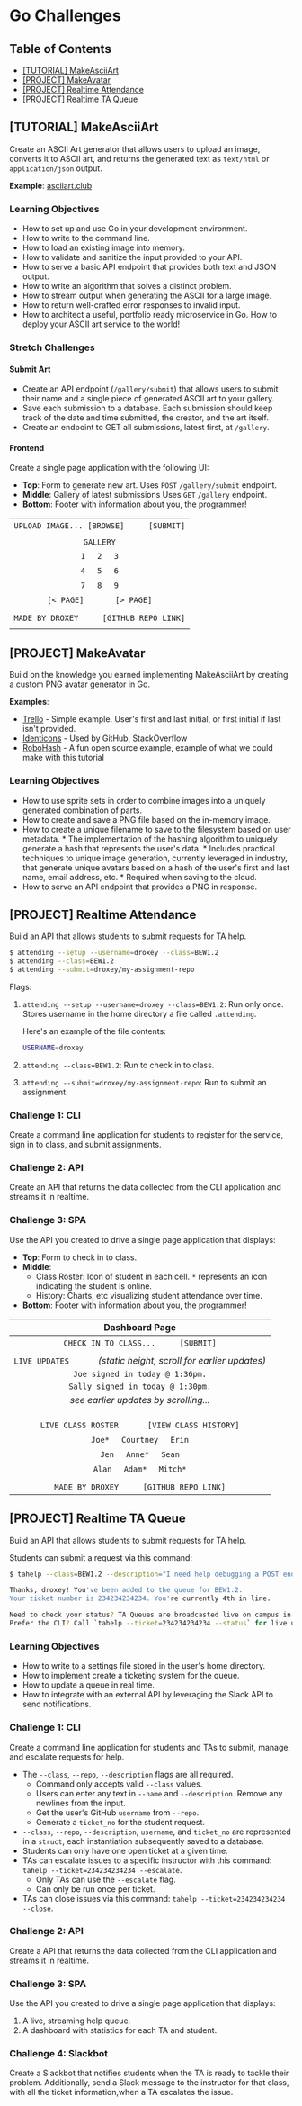 # Go Challenges

## Table of Contents

* [[TUTORIAL] MakeAsciiArt](#tutorial-makeasciiart)
* [[PROJECT] MakeAvatar](#project-makeavatar)
* [[PROJECT] Realtime Attendance](#project-realtime-attendance)
* [[PROJECT] Realtime TA Queue](#project-realtime-ta-queue)

## [TUTORIAL] MakeAsciiArt

Create an ASCII Art generator that allows users to upload an image, converts it to ASCII art, and returns the generated text as `text/html` or `application/json` output.

**Example**: [asciiart.club](asciiart.club)

### Learning Objectives

* How to set up and use Go in your development environment.
* How to write to the command line.
* How to load an existing image into memory.
* How to validate and sanitize the input provided to your API.
* How to serve a basic API endpoint that provides both text and JSON output.
* How to write an algorithm that solves a distinct problem.
* How to stream output when generating the ASCII for a large image.
* How to return well-crafted error responses to invalid input.
* How to architect a useful, portfolio ready microservice in Go.
  How to deploy your ASCII art service to the world!

### Stretch Challenges

#### Submit Art

* Create an API endpoint (`/gallery/submit`) that allows users to submit their name and a single piece of generated ASCII art to your gallery.
* Save each submission to a database. Each submission should keep track of the date and time submitted, the creator, and the art itself.
* Create an endpoint to GET all submissions, latest first, at `/gallery`.

#### Frontend

Create a single page application with the following UI:

* **Top**: Form to generate new art. Uses `POST` `/gallery/submit` endpoint.
* **Middle**: Gallery of latest submissions Uses `GET` `/gallery` endpoint.
* **Bottom**: Footer with information about you, the programmer!

|     |
|:-:|
| `UPLOAD IMAGE... [BROWSE]`&nbsp;&nbsp;&nbsp;&nbsp;&nbsp;&nbsp;&nbsp;&nbsp;&nbsp;&nbsp;`[SUBMIT]` |
||
| `GALLERY`|
| `1`&nbsp;&nbsp;&nbsp;&nbsp;&nbsp;`2`&nbsp;&nbsp;&nbsp;&nbsp;&nbsp;`3`|
| `4`&nbsp;&nbsp;&nbsp;&nbsp;&nbsp;`5`&nbsp;&nbsp;&nbsp;&nbsp;&nbsp;`6`|
| `7`&nbsp;&nbsp;&nbsp;&nbsp;&nbsp;`8`&nbsp;&nbsp;&nbsp;&nbsp;&nbsp;`9`|
| `[< PAGE]`&nbsp;&nbsp;&nbsp;&nbsp;&nbsp;&nbsp;&nbsp;&nbsp;&nbsp;&nbsp;&nbsp;&nbsp;&nbsp;`[> PAGE]`|
||
| `MADE BY DROXEY`&nbsp;&nbsp;&nbsp;&nbsp;&nbsp;&nbsp;&nbsp;&nbsp;&nbsp;&nbsp;`[GITHUB REPO LINK]`|
||

## [PROJECT] MakeAvatar

Build on the knowledge you earned implementing MakeAsciiArt by creating a custom PNG avatar generator in Go.

**Examples**:

 * [Trello](http://trello.com) - Simple example. User's first and last initial, or first initial if last isn't provided.
 * [Identicons](http://identicon.net) - Used by GitHub, StackOverflow
 * [RoboHash](https://robohash.org) - A fun open source example, example of what we could make with this tutorial

### Learning Objectives

 * How to use sprite sets in order to combine images into a uniquely generated combination of parts.
 * How to create and save a PNG file based on the in-memory image.
 * How to create a unique filename to save to the filesystem based on user metadata.
       * The implementation of the hashing algorithm to uniquely generate a hash that represents the user's data.
       * Includes practical techniques to unique image generation, currently leveraged in industry, that generate unique avatars based on a hash of the user's first and last name, email address, etc.
       * Required when saving to the cloud.
 * How to serve an API endpoint that provides a PNG in response.

## [PROJECT] Realtime Attendance

Build an API that allows students to submit requests for TA help.

 ```bash
 $ attending --setup --username=droxey --class=BEW1.2
 $ attending --class=BEW1.2
 $ attending --submit=droxey/my-assignment-repo
 ```

Flags:

1. `attending --setup --username=droxey --class=BEW1.2`: Run only once. Stores username in the home directory a file called `.attending`.

    Here's an example of the file contents:

    ```bash
    USERNAME=droxey
    ```

1. `attending --class=BEW1.2`: Run to check in to class.
1. `attending --submit=droxey/my-assignment-repo`: Run to submit an assignment.

### Challenge 1: CLI

Create a command line application for students to register for the service, sign in to class, and submit assignments.

### Challenge 2: API

 Create an API that returns the data collected from the CLI application and streams it in realtime.

### Challenge 3: SPA

 Use the API you created to drive a single page application that displays:

* **Top**: Form to check in to class.
* **Middle**:
  * Class Roster: Icon of student in each cell. `*` represents an icon indicating the student is online.
  * History: Charts, etc visualizing student attendance over time.
* **Bottom**: Footer with information about you, the programmer!

| Dashboard Page |
|:-:|
| `CHECK IN TO CLASS...`&nbsp;&nbsp;&nbsp;&nbsp;&nbsp;&nbsp;&nbsp;&nbsp;&nbsp;&nbsp;`[SUBMIT]` |
||
| `LIVE UPDATES`&nbsp;&nbsp;&nbsp;&nbsp;&nbsp;&nbsp;&nbsp;&nbsp;&nbsp;&nbsp;&nbsp;&nbsp;_(static height, scroll for earlier updates)_|
| `Joe signed in today @ 1:36pm.`|
| `Sally signed in today @ 1:30pm.`|
| _see earlier updates by scrolling..._ |
||
||
||
| `LIVE CLASS ROSTER` &nbsp;&nbsp;&nbsp;&nbsp;&nbsp;&nbsp;&nbsp;&nbsp;&nbsp;&nbsp; `[VIEW CLASS HISTORY]`|
| `Joe*`&nbsp;&nbsp;&nbsp;&nbsp;&nbsp;`Courtney`&nbsp;&nbsp;&nbsp;&nbsp;&nbsp;`Erin`|
| `Jen`&nbsp;&nbsp;&nbsp;&nbsp;&nbsp;`Anne*`&nbsp;&nbsp;&nbsp;&nbsp;&nbsp;`Sean`|
| `Alan`&nbsp;&nbsp;&nbsp;&nbsp;&nbsp;`Adam*`&nbsp;&nbsp;&nbsp;&nbsp;&nbsp;`Mitch*`|
||
| `MADE BY DROXEY`&nbsp;&nbsp;&nbsp;&nbsp;&nbsp;&nbsp;&nbsp;&nbsp;&nbsp;&nbsp;`[GITHUB REPO LINK]`|

## [PROJECT] Realtime TA Queue

 Build an API that allows students to submit requests for TA help.

 Students can submit a request via this command:

 ```bash
 $ tahelp --class=BEW1.2 --description="I need help debugging a POST endoint in my Express application." --repo="droxey/brokenproject"`

 Thanks, droxey! You've been added to the queue for BEW1.2.
 Your ticket number is 234234234234. You're currently 4th in line.

 Need to check your status? TA Queues are broadcasted live on campus in the Great Hall.
 Prefer the CLI? Call `tahelp --ticket=234234234234 --status` for live updates (CTRL-z to quit.)
 ```

### Learning Objectives

* How to write to a settings file stored in the user's home directory.
* How to implement create a ticketing system for the queue.
* How to update a queue in real time.
* How to integrate with an external API by leveraging the Slack API to send notifications.

### Challenge 1: CLI

Create a command line application for students and TAs to submit, manage, and escalate requests for help.

 * The `--class`, `--repo`, `--description` flags are all required.
      * Command only accepts valid `--class` values.
      * Users can enter any text in `--name` and `--description`. Remove any newlines from the input.
      * Get the user's GitHub `username` from `--repo`.
      * Generate a `ticket_no` for the student request.
 * `--class`, `--repo`, `--description`, `username`, and `ticket_no` are represented in a `struct`, each instantiation subsequently saved to a database.
 * Students can only have one open ticket at a given time.
 * TAs can escalate issues to a specific instructor with this command: `tahelp --ticket=234234234234 --escalate`.
     * Only TAs can use the `--escalate` flag.
     * Can only be run once per ticket.
 * TAs can close issues via this command: `tahelp --ticket=234234234234 --close`.

 ### Challenge 2: API

 Create a API that returns the data collected from the CLI application and streams it in realtime.

 ### Challenge 3: SPA

 Use the API you created to drive a single page application that displays:

 1. A live, streaming help queue.
 1. A dashboard with statistics for each TA and student.

 ### Challenge 4: Slackbot

 Create a Slackbot that notifies students when the TA is ready to tackle their problem. Additionally, send a Slack message to the instructor for that class, with all the ticket information,when a TA escalates the issue.
